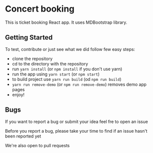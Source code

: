# Concert booking

This is ticket booking React app. It uses MDBootstrap library.

## Getting Started

To test, contribute or just see what we did follow few easy steps:

- clone the repository
- cd to the directory with the repository
- run `yarn install` (or `npm install` if you don't use yarn)
- run the app using `yarn start` (or `npm start`)
- to build project use `yarn run build` (od `npm run build`)
- `yarn run remove-demo` (or `npm run remove-demo`) removes demo app pages
- enjoy!

## Bugs

If you want to report a bug or submit your idea feel fre to open an issue

Before you report a bug, please take your time to find if an issue hasn't been reported yet

We're also open to pull requests

